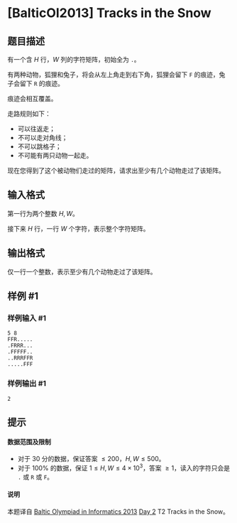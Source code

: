 # [BalticOI2013] Tracks in the Snow

## 题目描述

有一个含 $H$ 行，$W$ 列的字符矩阵，初始全为 `.`。

有两种动物，狐狸和兔子，将会从左上角走到右下角，狐狸会留下 `F` 的痕迹，兔子会留下 `R` 的痕迹。

痕迹会相互覆盖。

走路规则如下：
- 可以往返走；
- 不可以走对角线；
- 不可以跳格子；
- 不可能有两只动物一起走。

现在您得到了这个被动物们走过的矩阵，请求出至少有几个动物走过了该矩阵。

## 输入格式

第一行为两个整数 $H,W$。

接下来 $H$ 行，一行 $W$ 个字符，表示整个字符矩阵。

## 输出格式

仅一行一个整数，表示至少有几个动物走过了该矩阵。

## 样例 #1

### 样例输入 #1
```
5 8
FFR.....
.FRRR...
.FFFFF..
..RRRFFR
.....FFF
```

### 样例输出 #1

```
2
```

## 提示

#### 数据范围及限制
- 对于 $30$ 分的数据，保证答案 $\le 200$，$H,W\le 500$。
- 对于 $100\%$ 的数据，保证 $1\le H,W\le 4\times 10^3$，答案 $\ge 1$，读入的字符只会是 `.` 或 `R` 或 `F`。

#### 说明
本题译自 [Baltic Olympiad in Informatics 2013](https://boi.cses.fi/tasks.php) [Day 2](https://boi.cses.fi/files/boi2013_day2.pdf) T2 Tracks in the Snow。
